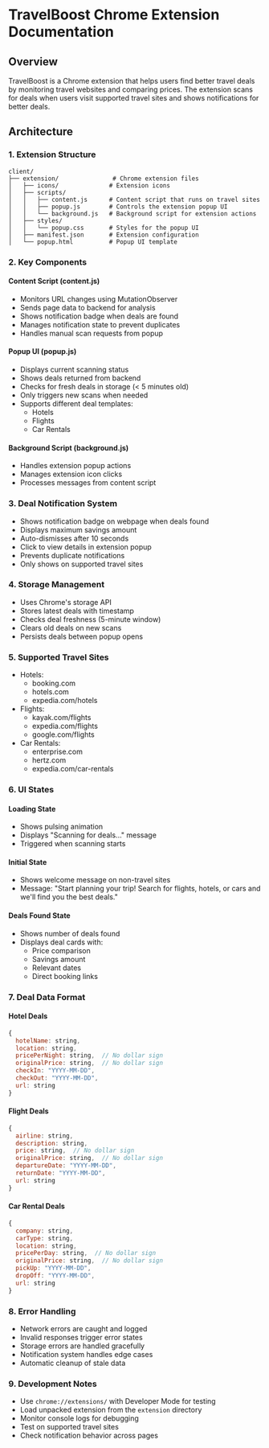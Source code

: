 # TravelBoost Chrome Extension Documentation

## Overview
TravelBoost is a Chrome extension that helps users find better travel deals by monitoring travel websites and comparing prices. The extension scans for deals when users visit supported travel sites and shows notifications for better deals.

## Architecture

### 1. Extension Structure
```
client/
├── extension/               # Chrome extension files
│   ├── icons/              # Extension icons
│   ├── scripts/
│   │   ├── content.js      # Content script that runs on travel sites
│   │   ├── popup.js        # Controls the extension popup UI
│   │   └── background.js   # Background script for extension actions
│   ├── styles/
│   │   └── popup.css       # Styles for the popup UI
│   ├── manifest.json       # Extension configuration
│   └── popup.html          # Popup UI template
```

### 2. Key Components

#### Content Script (content.js)
- Monitors URL changes using MutationObserver
- Sends page data to backend for analysis
- Shows notification badge when deals are found
- Manages notification state to prevent duplicates
- Handles manual scan requests from popup

#### Popup UI (popup.js)
- Displays current scanning status
- Shows deals returned from backend
- Checks for fresh deals in storage (< 5 minutes old)
- Only triggers new scans when needed
- Supports different deal templates:
  - Hotels
  - Flights
  - Car Rentals

#### Background Script (background.js)
- Handles extension popup actions
- Manages extension icon clicks
- Processes messages from content script

### 3. Deal Notification System
- Shows notification badge on webpage when deals found
- Displays maximum savings amount
- Auto-dismisses after 10 seconds
- Click to view details in extension popup
- Prevents duplicate notifications
- Only shows on supported travel sites

### 4. Storage Management
- Uses Chrome's storage API
- Stores latest deals with timestamp
- Checks deal freshness (5-minute window)
- Clears old deals on new scans
- Persists deals between popup opens

### 5. Supported Travel Sites
- Hotels:
  - booking.com
  - hotels.com
  - expedia.com/hotels
- Flights:
  - kayak.com/flights
  - expedia.com/flights
  - google.com/flights
- Car Rentals:
  - enterprise.com
  - hertz.com
  - expedia.com/car-rentals

### 6. UI States

#### Loading State
- Shows pulsing animation
- Displays "Scanning for deals..." message
- Triggered when scanning starts

#### Initial State
- Shows welcome message on non-travel sites
- Message: "Start planning your trip! Search for flights, hotels, or cars and we'll find you the best deals."

#### Deals Found State
- Shows number of deals found
- Displays deal cards with:
  - Price comparison
  - Savings amount
  - Relevant dates
  - Direct booking links

### 7. Deal Data Format

#### Hotel Deals
```javascript
{
  hotelName: string,
  location: string,
  pricePerNight: string,  // No dollar sign
  originalPrice: string,  // No dollar sign
  checkIn: "YYYY-MM-DD",
  checkOut: "YYYY-MM-DD",
  url: string
}
```

#### Flight Deals
```javascript
{
  airline: string,
  description: string,
  price: string,  // No dollar sign
  originalPrice: string,  // No dollar sign
  departureDate: "YYYY-MM-DD",
  returnDate: "YYYY-MM-DD",
  url: string
}
```

#### Car Rental Deals
```javascript
{
  company: string,
  carType: string,
  location: string,
  pricePerDay: string,  // No dollar sign
  originalPrice: string,  // No dollar sign
  pickUp: "YYYY-MM-DD",
  dropOff: "YYYY-MM-DD",
  url: string
}
```

### 8. Error Handling
- Network errors are caught and logged
- Invalid responses trigger error states
- Storage errors are handled gracefully
- Notification system handles edge cases
- Automatic cleanup of stale data

### 9. Development Notes
- Use `chrome://extensions/` with Developer Mode for testing
- Load unpacked extension from the `extension` directory
- Monitor console logs for debugging
- Test on supported travel sites
- Check notification behavior across pages 